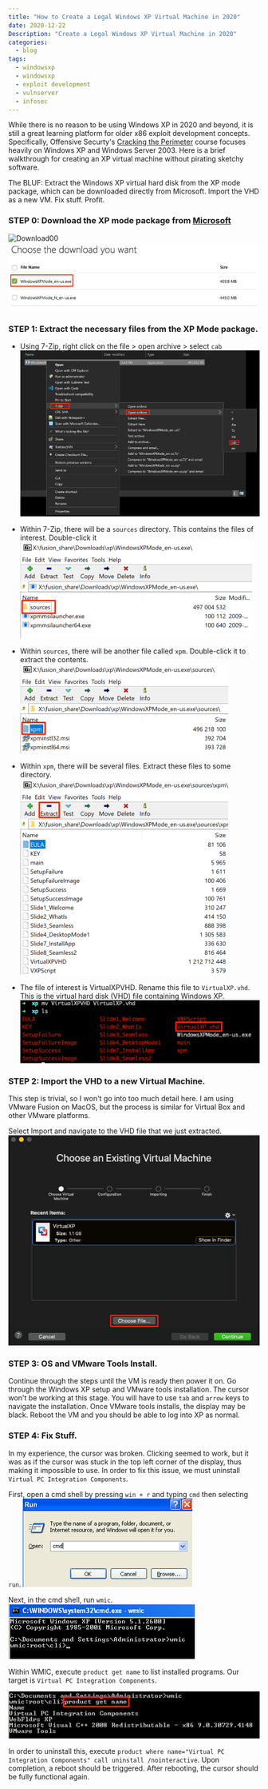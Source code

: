 ```yaml
---
title: "How to Create a Legal Windows XP Virtual Machine in 2020"
date: 2020-12-22
Description: "Create a Legal Windows XP Virtual Machine in 2020"
categories:
  - blog
tags:
  - windowsxp
  - windowsxp
  - exploit development
  - vulnserver
  - infosec
---
```


While there is no reason to be using Windows XP in 2020 and beyond, it is still a great learning platform for older x86 exploit development concepts. Specifically, Offensive Securty's [Cracking the Perimeter][ctp] course focuses heavily on Windows XP and Windows Server 2003. Here is a brief walkthrough for creating an XP virtual machine without pirating sketchy software.

The BLUF: Extract the Windows XP virtual hard disk from the XP mode package, which can be downloaded directly from Microsoft. Import the VHD as a new VM. Fix stuff. Profit.


### STEP 0: Download the XP mode package from [Microsoft][xp-mode-download]
![Download00](https://github.com/subat0mik/personal_site/raw/master/_posts/images/2020-12-2_00_download_00.png)
![Download01](https://github.com/subat0mik/personal_site/raw/master/_posts/images/2020-12-22_00_download_01.png)


### STEP 1: Extract the necessary files from the XP Mode package.

+ Using 7-Zip, right click on the file > open archive > select `cab`
![Extract00](https://github.com/subat0mik/personal_site/raw/master/_posts/images/2020-12-22_02_extract_files.png)

+ Within 7-Zip, there will be a `sources` directory. This contains the files of interest. Double-click it
![Extract01](https://github.com/subat0mik/personal_site/raw/master/_posts/images/2020-12-22_03_extract_files.png)

+ Within `sources`, there will be another file called `xpm`. Double-click it to extract the contents.
![Extract02](https://github.com/subat0mik/personal_site/raw/master/_posts/images/2020-12-22_04_extract_files.png)

+ Within `xpm`, there will be several files. Extract these files to some directory.
![Extract03](https://github.com/subat0mik/personal_site/raw/master/_posts/images/2020-12-22_05_extract_files.png)

+ The file of interest is VirtualXPVHD. Rename this file to `VirtualXP.vhd`. This is the virtual hard disk (VHD) file containing Windows XP.
![Extract04](https://github.com/subat0mik/personal_site/raw/master/_posts/images/2020-12-22_06_extract_files.png)

### STEP 2: Import the VHD to a new Virtual Machine.

This step is trivial, so I won't go into too much detail here. I am using VMware Fusion on MacOS, but the process is similar for Virtual Box and other VMware platforms.

Select Import and navigate to the VHD file that we just extracted.
![Import00](https://github.com/subat0mik/personal_site/raw/master/_posts/images/2020-12-22_07_import.png)

### STEP 3: OS and VMware Tools Install.

Continue through the steps until the VM is ready then power it on. Go through the Windows XP setup and VMware tools installation. The cursor won't be working at this stage. You will have to use `tab` and `arrow` keys to navigate the installation. Once VMware tools installs, the display may be black. Reboot the VM and you should be able to log into XP as normal.

### STEP 4: Fix Stuff.

In my experience, the cursor was broken. Clicking seemed to work, but it was as if the cursor was stuck in the top left corner of the display, thus making it impossible to use. In order to fix this issue, we must uninstall `Virtual PC Integration Components`.

First, open a cmd shell by pressing `win + r` and typing `cmd` then selecting `run`.
![run00](https://github.com/subat0mik/personal_site/raw/master/_posts/images/2020-12-22_08_run_cmd.png)

Next, in the cmd shell, run `wmic`.
![wmic00](https://github.com/subat0mik/personal_site/raw/master/_posts/images/2020-12-22_09_wmic.png)

Within WMIC, execute `product get name` to list installed programs. Our target is `Virtual PC Integration Components`.

![wmic01](https://github.com/subat0mik/personal_site/raw/master/_posts/images/2020-12-22_10_wmic_list.png)

In order to uninstall this, execute `product where name="Virtual PC Integration Components" call uninstall /nointeractive`. Upon completion, a reboot should be triggered. After rebooting, the cursor should be fully functional again.



[ctp]: https://web.archive.org/web/20200805102103/https://www.offensive-security.com/ctp-osce/
[xp-mode-download]: https://www.microsoft.com/en-us/download/details.aspx?id=8002
